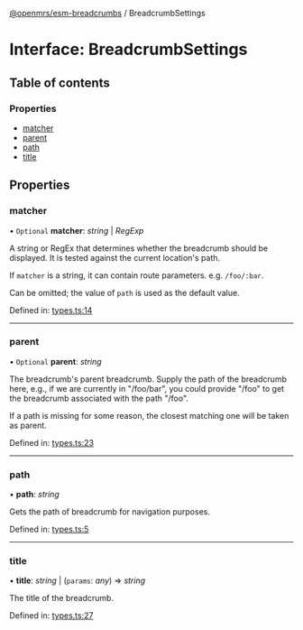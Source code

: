 [@openmrs/esm-breadcrumbs](../API.md) / BreadcrumbSettings

# Interface: BreadcrumbSettings

## Table of contents

### Properties

- [matcher](breadcrumbsettings.md#matcher)
- [parent](breadcrumbsettings.md#parent)
- [path](breadcrumbsettings.md#path)
- [title](breadcrumbsettings.md#title)

## Properties

### matcher

• `Optional` **matcher**: *string* \| *RegExp*

A string or RegEx that determines whether the breadcrumb should be displayed.
It is tested against the current location's path.

If `matcher` is a string, it can contain route parameters. e.g. `/foo/:bar`.

Can be omitted; the value of `path` is used as the default value.

Defined in: [types.ts:14](https://github.com/nk183/openmrs-esm-core/blob/master/packages/esm-breadcrumbs/src/types.ts#L14)

___

### parent

• `Optional` **parent**: *string*

The breadcrumb's parent breadcrumb. Supply the path of the breadcrumb here, e.g.,
if we are currently in "/foo/bar", you could provide "/foo" to get the breadcrumb
associated with the path "/foo".

If a path is missing for some reason, the closest matching one will be taken as
parent.

Defined in: [types.ts:23](https://github.com/nk183/openmrs-esm-core/blob/master/packages/esm-breadcrumbs/src/types.ts#L23)

___

### path

• **path**: *string*

Gets the path of breadcrumb for navigation purposes.

Defined in: [types.ts:5](https://github.com/nk183/openmrs-esm-core/blob/master/packages/esm-breadcrumbs/src/types.ts#L5)

___

### title

• **title**: *string* \| (`params`: *any*) => *string*

The title of the breadcrumb.

Defined in: [types.ts:27](https://github.com/nk183/openmrs-esm-core/blob/master/packages/esm-breadcrumbs/src/types.ts#L27)
